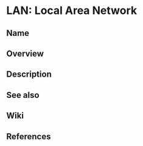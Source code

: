# LAN: Local Area Network

## Name

## Overview

## Description

## See also

## Wiki

## References
